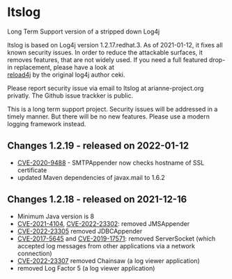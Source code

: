 # ltslog
Long Term Support version of a stripped down Log4j


ltslog is based on Log4j version 1.2.17.redhat.3.  As of 2021-01-12, it fixes all known security issues. 
In order to reduce the attackable surfaces, it removes features, that are not widely used. If you need a full featured drop-in replacement, please have a look at  
[reload4j](https://reload4j.qos.ch/) by the original log4j author ceki.

Please report security issue via email to ltslog at arianne-project.org privatly. The Github issue trackker is public.

This is a long term support project. Security issues will be addressed in a timely manner. But there will be no new features. Please use a modern logging framework instead.

## Changes 1.2.19 - released on 2022-01-12

- [CVE-2020-9488](https://nvd.nist.gov/vuln/detail/CVE-2020-9488) - SMTPAppender now checks hostname of SSL certificate
- updated Maven dependencies of javax.mail to 1.6.2

## Changes 1.2.18 - released on 2021-12-16

- Minimum Java version is 8
- [CVE-2021-4104](https://nvd.nist.gov/vuln/detail/CVE-2021-4104), [CVE-2022-23302](https://nvd.nist.gov/vuln/detail/CVE-2022-23302): removed JMSAppender
- [CVE-2022-23305](https://nvd.nist.gov/vuln/detail/CVE-2022-23305) removed JDBCAppender
- [CVE-2017-5645](https://nvd.nist.gov/vuln/detail/CVE-2017-5645) and [CVE-2019-17571](https://nvd.nist.gov/vuln/detail/CVE-2019-17571): removed ServerSocket (which accepted log messages from other applications via a network connection)
- [CVE-2022-23307](https://nvd.nist.gov/vuln/detail/CVE-2022-23307) removed Chainsaw (a log viewer application)
- removed Log Factor 5 (a log viewer application)
